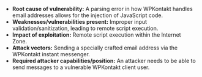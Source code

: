 - **Root cause of vulnerability:** A parsing error in how WPKontakt handles email addresses allows for the injection of JavaScript code.
- **Weaknesses/vulnerabilities present:** Improper input validation/sanitization, leading to remote script execution.
- **Impact of exploitation:**  Remote script execution within the Internet Zone.
- **Attack vectors:** Sending a specially crafted email address via the WPKontakt instant messenger.
- **Required attacker capabilities/position:** An attacker needs to be able to send messages to a vulnerable WPKontakt client user.